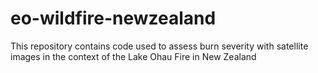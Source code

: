# eo-wildfire-newzealand
This repository contains code used to assess burn severity with satellite images in the context of the Lake Ohau Fire in New Zealand
